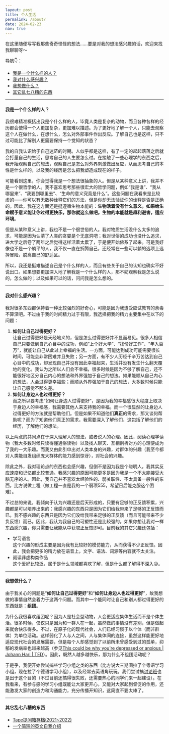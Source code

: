 ```yaml
---
layout: post
title: 个人生活
permalink: /about/
date: 2024-02-23
nav: true
---
```


在这里随便写写我那些奇奇怪怪的想法……要是对我的想法感兴趣的话，欢迎来找我聊聊呀～

导航👇：

- [我是一个什么样的人？](#我是一个什么样的人)
- [我对什么感兴趣？](#我对什么感兴趣)
- [我想做什么？](#我想做什么)
- [其它乱七八糟的东西](#其它乱七八糟的东西)

---

#### 我是一个什么样的人？

我很难精准概括出我是个什么样的人，毕竟人类是复杂的动物，而且各种各样的经历都会使得一个人更加复杂，更加难以描述。为了更好地了解一个人，只能去观察这个人在做什么，在想什么，怎么对外部事件作出反应。了解自己也是这样，只不过可能比了解别人更需要保持一个觉知的状态？

我的自我认识始于自己迷茫的时期。人似乎都是这样，有了一定的起起落落之后就会打量自己的生活，思考自己的人生要怎么过。在接触了一些心理学的东西之后，我开始观察自己的想法，观察自己是怎么对外界刺激做出反应，从而思考自己的本性是什么样的，以及我的经历是怎么把我塑造成现在的样子。

可能看到这里，你会觉得我是一个想法很抽象的人。但是从某种意义上讲，我并不是一个很哲学的人。我不喜欢思考那些很宏大的哲学问题，例如“我是谁”、“我从哪里来”、“我要到哪里去”、“生命的意义究竟是什么”。这些问题在我看来是比较虚的——你可以有无数种诠释它们的方法，但是你却无法验证你的诠释是否是正确的。因此，我在这方面还是挺遵循生物本能的：**生物活着没有什么意义，如果给生命赋予意义能让你过得更快乐，那你就这么做吧。生物的本能就是趋利避害，适应环境**。

但是从某种意义上讲，我也不是一个很世俗的人。我对物质生活没什么太多的追求，可能是因为认清了人类的贪婪是个无底洞吧；我对世俗的成功也没什么追求，进大学之后卷了两年之后觉得这样活着太累了，于是便开始佛系了起来。可是我好像也不是一个躺平的人，我不仅一直在折腾自己，还经常在一些可以躺的选项上选择冒险，脱离自己的舒适区。

所以，我还是挺难描述自己是个什么样的人，而且有些关于自己的认知也确实不好说出口。如果想要更加深入地了解我是一个什么样的人，那不妨观察我是怎么说的，怎么做的；以及如果可以的话，问问我是怎么想的。

---

#### 我对什么感兴趣？

我对很多东西都保持着一种比较强烈的好奇心，可能是因为我遭受应试教育的荼毒不算深吧。不过由于我的时间精力过于有限，我选择把我的精力主要集中在以下的问题：

1. **如何让自己过得更好？**<br>让自己过得更好是天经地义的，但是怎么过得更好并不显而易见。很多人相信自己只要做到自己心目中的成功，例如“上个好大学”、“找份好工作”、“年入百万”，就能让自己从此过上幸福的生活。一方面，可能达到成功可能需要很长时间，可能会非常困难并且失败；另一方面，有不少人历经千辛万苦达到自己心目中的成功，却发现自己并没有因此幸福起来，生活并没有发生什么翻天覆地的变化。我认为之所以人们会不幸福，很多时候是因为不够了解自己，还不能很好地区分自己内心的想法和外界强加于自己的想法。如果能顺从自己内心的想法，人会过得更幸福些；而顺从外界强加于自己的想法，大多数时候只能让自己感觉不那么差。
2. **如何让身边人也过得更好？**<br>而之所以要考虑“如何让身边人过得更好”，是因为我的幸福感很大程度上取决于身边人的幸福感，我需要其他人来支持我的幸福。而一个很显然的让身边人过得更好的方法就是帮助他们。但是如果不知道他们**真正**的需求，那又谈何帮助呢？而为了知道他们真正的需求，我需要深入了解他们，这包括了解他们的经历，了解他们的想法。

以上两点的共同点在于深入理解人的想法，或者说人的心理。因此，阅读心理学读物（我大多数时候只读得懂通俗读物）以及找人聊天、互相剖析对方的心理便成为了我的一大乐趣。而我又由此引申出对人类本身的兴趣，对群体的兴趣（我至今都对人类能自发组织庞大群体的能力感到惊讶），对社会的兴趣。

除此之外，我对理论点的东西也会感兴趣，但倒不是因为我是个聪明人，我其实反应速度和记忆都比较普通。我感兴趣的原因可能更多是因为我是一个不太能接受大脑无序的人。因此，我自己并不喜欢太经验性的、弱关联性、不太具备一般性的东西，比方说做工程（做工程一直是我的一个弱项555，希望日后能克服这个困难）。

不过总的来说，我倾向于认为兴趣还是后天形成的，只要有足够的正反馈积累，兴趣都是可以培养出来的：我感兴趣的东西只是因为它们给我带来了足够的正反馈而已，我不感兴趣的东西只是因为它们没给我带来足够的正反馈（而且可能带来不少负反馈）而已。因此，我认为我自己的可塑性还是比较强的。如果你想让我对一样东西感兴趣，你只需要让我能从中获取正反馈即可。目前我的其它兴趣还包括：

- 学习语言<br>这个兴趣的形成主要是因为我有比较好的模仿能力，从而获得不少正反馈。因此，我会把更多的精力放在语音上，文字、语法、词源等内容就不太关注。
- 阅读非虚构类作品<br>这个爱好比较泛，属于是什么领域都喜欢了解，但是什么都了解得不深入😥。

---

#### 我想做什么？

由于我关心的问题是“**如何让自己过得更好**”和“**如何让身边人也过得更好**”，故我想做的事情自然会着力于这两个问题。而其中一个能同时让自己和别人都过得更好的东西就是：**组团**。

为什么我很喜欢组团呢？因为人是社会型动物，人会更适应集体生活而不是个体生活。很多时候，仅仅只是因为和一群人在一起，虽然做的事情没有差别，但是做起来就会快乐得多。不过，在原子化的现代社会，人们已经习惯于以个体（而非群体）为单位活动。这样弱化了人与人之间，人与集体间的连接，虽然这样能更好地适应现代社会的发展需要，但是每个人却感觉到了以前所未曾感受到过的孤单，抑郁的发病率也越来越高（参见[This could be why you're depressed or anxious \| Johann Hari \| TED](https://youtu.be/MB5IX-np5fE?feature=shared)）。因此，既然人越多越快乐，那为什么不组团活动呢？

于是乎，我便开始尝试搞些学习小组之类的东西（比方说大三期间拉了个粤语学习小组，现在拉了个德语学习小组），以及经常去英语角玩玩。我们尝试搞[讨论班](/seminars/)也是出于这个目的（不过目前还搞得很失败，还需要热心的同学们来一起建设）。在我看来，有参与感的学习小组既能让大家更开心，又能对大家起到督促的作用，还能激发大家的创造力和沟通能力，充分传播开知识，这简直不要太棒了。

---

#### 其它乱七八糟的东西

- [Tape提问箱存档(2021~2022)](/about/tape)
- [一个简短的英文自我介绍](/about/intro-en)